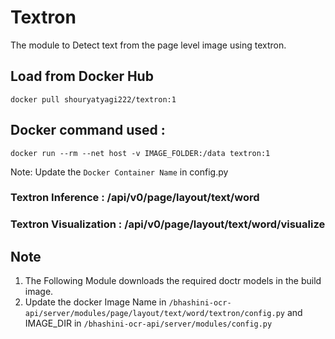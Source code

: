 # Textron
The module to Detect text from the page level image using textron.
## Load from Docker Hub
```
docker pull shouryatyagi222/textron:1
```
## Docker command used :
```
docker run --rm --net host -v IMAGE_FOLDER:/data textron:1
```
Note: Update the `Docker Container Name` in config.py
### Textron Inference : /api/v0/page/layout/text/word
### Textron Visualization : /api/v0/page/layout/text/word/visualize

## Note
1. The Following Module downloads the required doctr models in the build image.
2. Update the docker Image Name in `/bhashini-ocr-api/server/modules/page/layout/text/word/textron/config.py` and IMAGE_DIR  in `/bhashini-ocr-api/server/modules/config.py`